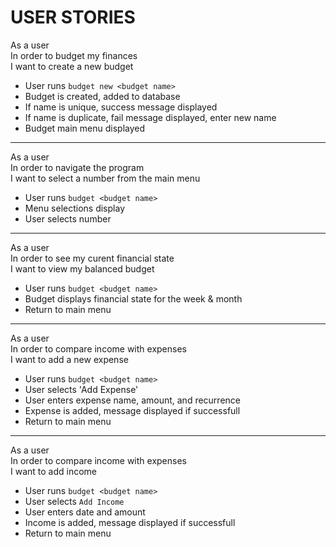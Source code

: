 USER STORIES
============

As a user  
In order to budget my finances  
I want to create a new budget  

-  User runs `budget new <budget name>`
-  Budget is created, added to database
-  If name is unique, success message displayed
-  If name is duplicate, fail message displayed, enter new name
-  Budget main menu displayed

***

As a user  
In order to navigate the program  
I want to select a number from the main menu  

-  User runs `budget <budget name>`
-  Menu selections display
-  User selects number

***

As a user  
In order to see my curent financial state  
I want to view my balanced budget  

-  User runs `budget <budget name>`
-  Budget displays financial state for the week & month
-  Return to main menu

***

As a user  
In order to compare income with expenses  
I want to add a new expense  

-  User runs `budget <budget name>`
-  User selects 'Add Expense'
-  User enters expense name, amount, and recurrence
-  Expense is added, message displayed if successfull
-  Return to main menu

***

As a user  
In order to compare income with expenses  
I want to add income  

-  User runs `budget <budget name>`
-  User selects `Add Income`
-  User enters date and amount
-  Income is added, message displayed if successfull
-  Return to main menu
